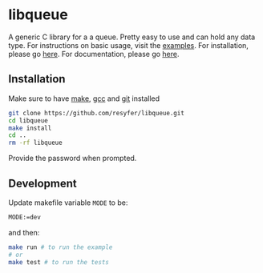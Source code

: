 # libqueue

A generic C library for a a queue. Pretty easy to use and can hold any data type.
For instructions on basic usage, visit the [examples](/examples/example.c). For
installation, please go [here](#installation). For documentation, please go
[here](https://libqueue-doxygen.netlify.app/).

## Installation

Make sure to have [make](https://www.gnu.org/software/make/),
[gcc](https://www.gnu.org/software/gcc/) and [git](https://git-scm.com/) installed

```bash
git clone https://github.com/resyfer/libqueue.git
cd libqueue
make install
cd ..
rm -rf libqueue
```

Provide the password when prompted.

## Development

Update makefile variable `MODE` to be:
```sh
MODE:=dev
```

and then:
```sh
make run # to run the example
# or
make test # to run the tests
```